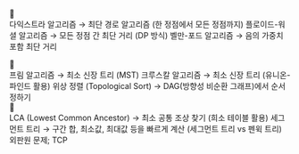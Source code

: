 

💛 <br>
다익스트라 알고리즘 → 최단 경로 알고리즘 (한 정점에서 모든 정점까지)
플로이드-워셜 알고리즘 → 모든 정점 간 최단 거리 (DP 방식)
벨만-포드 알고리즘 → 음의 가중치 포함 최단 거리 <br>

💚 <br>
프림 알고리즘 → 최소 신장 트리 (MST)
크루스칼 알고리즘 → 최소 신장 트리 (유니온-파인드 활용)
위상 정렬 (Topological Sort) → DAG(방향성 비순환 그래프)에서 순서 정하기<br>
💙 <br>
LCA (Lowest Common Ancestor) → 최소 공통 조상 찾기 (희소 테이블 활용)
세그먼트 트리 → 구간 합, 최소값, 최대값 등을 빠르게 계산 (세그먼트 트리 vs 펜윅 트리)
외판원 문제; TCP

